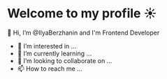 # Welcome to my profile :sunny:
 👋 Hi, I’m @IlyaBerzhanin and I'm Frontend Developer  
- 👀 I’m interested in ...
- 🌱 I’m currently learning ...
- 💞️ I’m looking to collaborate on ...
- 📫 How to reach me ...

<!---
IlyaBerzhanin/IlyaBerzhanin is a ✨ special ✨ repository because its `README.md` (this file) appears on your GitHub profile.
You can click the Preview link to take a look at your changes.
--->
